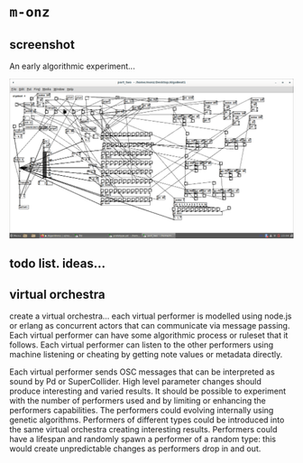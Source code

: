 # `m-onz`

## screenshot

An early algorithmic experiment...

<img src="3.png" />

## todo list. ideas...

## virtual orchestra

create a virtual orchestra... each virtual performer is modelled using node.js or erlang as concurrent actors that can communicate via message passing. Each virtual performer can have some algorithmic process or ruleset that it follows. Each virtual performer can listen to the other performers using machine listening or cheating by getting note values or metadata directly.

Each virtual performer sends OSC messages that can be interpreted as sound by Pd or SuperCollider. High level parameter changes should produce interesting and varied results. It should be possible to experiment with the number of performers used and by limiting or enhancing the performers capabilities. The performers could evolving internally using genetic algorithms. Performers of different types could be introduced into the same virtual orchestra creating interesting results. Performers could have a lifespan and randomly spawn a performer of a random type: this would create unpredictable changes as performers drop in and out.
